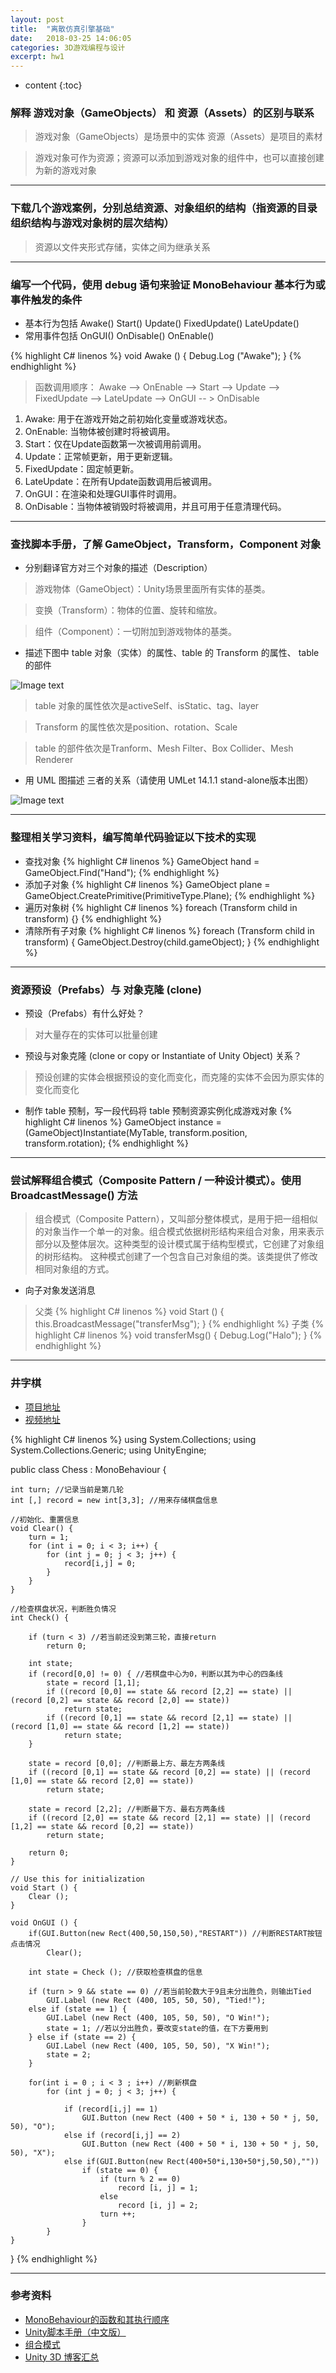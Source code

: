 ```yaml
---
layout: post
title:  "离散仿真引擎基础"
date:   2018-03-25 14:06:05
categories: 3D游戏编程与设计
excerpt: hw1
---
```


* content
{:toc}

### 解释 游戏对象（GameObjects） 和 资源（Assets）的区别与联系

>游戏对象（GameObjects）是场景中的实体
资源（Assets）是项目的素材

>游戏对象可作为资源；资源可以添加到游戏对象的组件中，也可以直接创建为新的游戏对象

---

### 下载几个游戏案例，分别总结资源、对象组织的结构（指资源的目录组织结构与游戏对象树的层次结构）

>资源以文件夹形式存储，实体之间为继承关系

---

### 编写一个代码，使用 debug 语句来验证 MonoBehaviour 基本行为或事件触发的条件

* 基本行为包括 Awake() Start() Update() FixedUpdate() LateUpdate()
* 常用事件包括 OnGUI() OnDisable() OnEnable()

{% highlight C# linenos %}
void Awake () { Debug.Log ("Awake"); }
{% endhighlight %}

>函数调用顺序：
Awake --> OnEnable --> Start --> Update --> FixedUpdate --> LateUpdate --> OnGUI  -- > OnDisable
1. Awake: 用于在游戏开始之前初始化变量或游戏状态。
2. OnEnable: 当物体被创建时将被调用。
3. Start：仅在Update函数第一次被调用前调用。
4. Update：正常帧更新，用于更新逻辑。
5. FixedUpdate：固定帧更新。
6. LateUpdate：在所有Update函数调用后被调用。
7. OnGUI：在渲染和处理GUI事件时调用。
8. OnDisable：当物体被销毁时将被调用，并且可用于任意清理代码。

---

### 查找脚本手册，了解 GameObject，Transform，Component 对象

* 分别翻译官方对三个对象的描述（Description）

>游戏物体（GameObject）：Unity场景里面所有实体的基类。

>变换（Transform）：物体的位置、旋转和缩放。

>组件（Component）：一切附加到游戏物体的基类。

* 描述下图中 table 对象（实体）的属性、table 的 Transform 的属性、 table 的部件

![Image text](https://raw.githubusercontent.com/Lyrix28/Lyrix28.github.io/master/assets/Pictures/ch02-homework.png)

>table 对象的属性依次是activeSelf、isStatic、tag、layer

>Transform 的属性依次是position、rotation、Scale

>table 的部件依次是Tranform、Mesh Filter、Box Collider、Mesh Renderer

* 用 UML 图描述 三者的关系（请使用 UMLet 14.1.1 stand-alone版本出图）

![Image text](https://raw.githubusercontent.com/Lyrix28/Lyrix28.github.io/master/assets/Pictures/Relation.png)

---

### 整理相关学习资料，编写简单代码验证以下技术的实现
* 查找对象
{% highlight C# linenos %}
GameObject hand = GameObject.Find("Hand");
{% endhighlight %}
* 添加子对象
{% highlight C# linenos %}
GameObject plane = GameObject.CreatePrimitive(PrimitiveType.Plane);
{% endhighlight %}
* 遍历对象树
{% highlight C# linenos %}
foreach (Transform child in transform) {}
{% endhighlight %}
* 清除所有子对象
{% highlight C# linenos %}
foreach (Transform child in transform) {
    GameObject.Destroy(child.gameObject);
}
{% endhighlight %}

---

### 资源预设（Prefabs）与 对象克隆 (clone)
* 预设（Prefabs）有什么好处？
>对大量存在的实体可以批量创建

* 预设与对象克隆 (clone or copy or Instantiate of Unity Object) 关系？
>预设创建的实体会根据预设的变化而变化，而克隆的实体不会因为原实体的变化而变化

* 制作 table 预制，写一段代码将 table 预制资源实例化成游戏对象
{% highlight C# linenos %}
GameObject instance = (GameObject)Instantiate(MyTable, transform.position, transform.rotation);
{% endhighlight %}

---

### 尝试解释组合模式（Composite Pattern / 一种设计模式）。使用 BroadcastMessage() 方法

>组合模式（Composite Pattern），又叫部分整体模式，是用于把一组相似的对象当作一个单一的对象。组合模式依据树形结构来组合对象，用来表示部分以及整体层次。这种类型的设计模式属于结构型模式，它创建了对象组的树形结构。
这种模式创建了一个包含自己对象组的类。该类提供了修改相同对象组的方式。

* 向子对象发送消息

>父类
{% highlight C# linenos %}
void Start () { this.BroadcastMessage("transferMsg"); }
{% endhighlight %}
>子类
{% highlight C# linenos %}
void transferMsg() { Debug.Log("Halo"); }
{% endhighlight %}

---

### 井字棋

* [项目地址](https://github.com/Lyrix28/Lyrix28.github.io/tree/master/assets/UnityProject)
* [视频地址](https://github.com/Lyrix28/Lyrix28.github.io/tree/master/assets/Vidoes)

{% highlight C# linenos %}
using System.Collections;
using System.Collections.Generic;
using UnityEngine;

public class Chess : MonoBehaviour {

	int turn; //记录当前是第几轮
	int [,] record = new int[3,3]; //用来存储棋盘信息

	//初始化、重置信息
	void Clear() {
		turn = 1;
		for (int i = 0; i < 3; i++) {  
			for (int j = 0; j < 3; j++) {  
				record[i,j] = 0;  
			}  
		}
	}

	//检查棋盘状况，判断胜负情况
	int Check() {
		
		if (turn < 3) //若当前还没到第三轮，直接return
			return 0;
		
		int state;
		if (record[0,0] != 0) { //若棋盘中心为0，判断以其为中心的四条线
			state = record [1,1];
			if ((record [0,0] == state && record [2,2] == state) || (record [0,2] == state && record [2,0] == state))
				return state;
			if ((record [0,1] == state && record [2,1] == state) || (record [1,0] == state && record [1,2] == state))
				return state;
		}

		state = record [0,0]; //判断最上方、最左方两条线
		if ((record [0,1] == state && record [0,2] == state) || (record [1,0] == state && record [2,0] == state))
			return state;
		
		state = record [2,2]; //判断最下方、最右方两条线
		if ((record [2,0] == state && record [2,1] == state) || (record [1,2] == state && record [0,2] == state))
			return state;
		
		return 0;
	}

	// Use this for initialization
	void Start () {
		Clear ();
	}

	void OnGUI () {
		if(GUI.Button(new Rect(400,50,150,50),"RESTART")) //判断RESTART按钮点击情况
			Clear();

		int state = Check (); //获取检查棋盘的信息

		if (turn > 9 && state == 0) //若当前轮数大于9且未分出胜负，则输出Tied
			GUI.Label (new Rect (400, 105, 50, 50), "Tied!");
		else if (state == 1) {
			GUI.Label (new Rect (400, 105, 50, 50), "O Win!");
			state = 1; //若以分出胜负，要改变state的值，在下方要用到
		} else if (state == 2) {
			GUI.Label (new Rect (400, 105, 50, 50), "X Win!");
			state = 2;
		}
		
		for(int i = 0 ; i < 3 ; i++) //刷新棋盘
			for (int j = 0; j < 3; j++) {
				
				if (record[i,j] == 1)
					GUI.Button (new Rect (400 + 50 * i, 130 + 50 * j, 50, 50), "O");
				else if (record[i,j] == 2)
					GUI.Button (new Rect (400 + 50 * i, 130 + 50 * j, 50, 50), "X");
				else if(GUI.Button(new Rect(400+50*i,130+50*j,50,50),""))
					if (state == 0) {
						if (turn % 2 == 0)
							record [i, j] = 1;
						else
							record [i, j] = 2;
						turn ++;
					}
			}
	}

}
{% endhighlight %}

---

### 参考资料

* [MonoBehaviour的函数和其执行顺序](https://blog.csdn.net/moonlightwalk/article/details/39253915)
* [Unity脚本手册（中文版）](http://www.ceeger.com/Script/index.Classes.html)
* [组合模式](http://www.runoob.com/design-pattern/composite-pattern.html)
* [Unity 3D 博客汇总](https://blog.csdn.net/pmlpml/article/details/72236930)